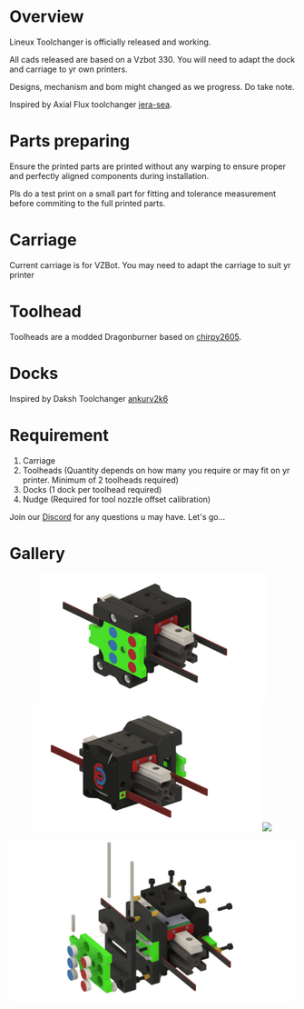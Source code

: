 # Overview
Lineux Toolchanger is officially released and working.

All cads released are based on a Vzbot 330. You will need to adapt the dock and carriage to yr own printers.

Designs, mechanism and bom might changed as we progress. Do take note.

Inspired by Axial Flux toolchanger [jera-sea](https://github.com/jera-sea/MagSwitch-Toolchanger).


# Parts preparing
Ensure the printed parts are printed without any warping to ensure proper and perfectly aligned components during installation.

Pls do a test print on a small part for fitting and tolerance measurement before commiting to the full printed parts.


# Carriage
Current carriage is for VZBot. You may need to adapt the carriage to suit yr printer


# Toolhead
Toolheads are a modded Dragonburner based on [chirpy2605](https://github.com/chirpy2605/voron).


# Docks
Inspired by Daksh Toolchanger [ankurv2k6](https://github.com/ankurv2k6/daksh-toolchanger-v2)


# Requirement
1. Carriage
2. Toolheads (Quantity depends on how many you require or may fit on yr printer. Minimum of 2 toolheads required)
3. Docks (1 dock per toolhead required)
4. Nudge (Required for tool nozzle offset calibration)

Join our [Discord](https://discord.gg/Xwqbjj4VjH) for any questions u may have. Let's go...


# Gallery

<p align="center">
  <img src="images/LineuxDBCarriagev36-front.png?raw=true" width="400" />
  <img src="images/LineuxDBCarriagev36-back.png?raw=true" width="400"/>
  <img src="images/LineuxDBCarriagev36-bottom?raw=true" width="400"/>
</p>

<p align="center">
  <img src="images/LineuxDBCarriagev36-explodedfront.png?raw=true" width="1000" />
</p>

